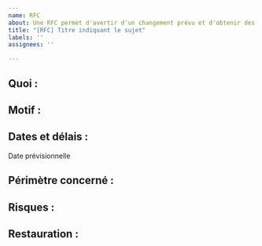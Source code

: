 ```yaml
---
name: RFC
about: Une RFC permet d'avertir d'un changement prévu et d'obtenir des commentaires
title: "[RFC] Titre indiquant le sujet"
labels: ''
assignees: ''

---
```


## Quoi :

## Motif :

## Dates et délais :

Date prévisionnelle

## Périmètre concerné :

## Risques :

## Restauration :
